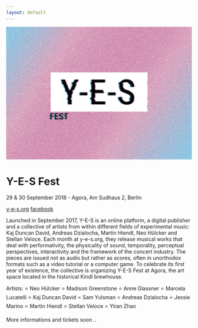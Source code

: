 ```yaml
---
layout: default
---
```


![Y-E-S Fest 2018](/assets/images/y-e-s-fest.jpg "Y-E-S Fest 2018")

# Y-E-S Fest

29 & 30 September 2018 - Agora, Am Sudhaus 2, Berlin

[y-e-s.org](https://y-e-s.org)
[facebook](https://www.facebook.com/events/204800937038892/)

Launched in September 2017, Y-E-S is an online platform, a digital publisher and a collective of artists from within different fields of experimental music: Kaj Duncan David, Andreas Dzialocha, Martin Hiendl, Neo Hülcker and Stellan Veloce. Each month at y-e-s.org, they release musical works that deal with performativity, the physicality of sound, temporality, perceptual perspectives, interactivity and the framework of the concert industry. The pieces are issued not as audio but rather as scores, often in unorthodox formats such as a video tutorial or a computer game. To celebrate its first year of existence, the collective is organizing Y-E-S Fest at Agora, the art space located in the historical Kindl brewhouse.

Artists: ⭐️ Neo Hülcker ⭐️ Madison Greenstone ⭐️ Anne Glassner ⭐️ Marcela Lucatelli ⭐️ Kaj Duncan David ⭐️ Sam Yulsman ⭐️ Andreas Dzialocha ⭐️ Jessie Marino ⭐️ Martin Hiendl ⭐️ Stellan Veloce ⭐️ Yiran Zhao

More informations and tickets soon ..
